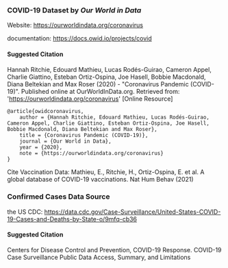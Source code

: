 ### COVID-19 Dataset by _Our World in Data_ 
Website: https://ourworldindata.org/coronavirus

documentation: https://docs.owid.io/projects/covid

#### Suggested Citation
Hannah Ritchie, Edouard Mathieu, Lucas Rodés-Guirao, Cameron Appel, Charlie Giattino, Esteban Ortiz-Ospina, Joe Hasell, Bobbie Macdonald, Diana Beltekian and Max Roser (2020) - "Coronavirus Pandemic (COVID-19)". Published online at OurWorldInData.org. Retrieved from: 'https://ourworldindata.org/coronavirus' [Online Resource]

```
@article{owidcoronavirus,
    author = {Hannah Ritchie, Edouard Mathieu, Lucas Rodés-Guirao, Cameron Appel, Charlie Giattino, Esteban Ortiz-Ospina, Joe Hasell, Bobbie Macdonald, Diana Beltekian and Max Roser},
    title = {Coronavirus Pandemic (COVID-19)},
    journal = {Our World in Data},
    year = {2020},
    note = {https://ourworldindata.org/coronavirus}
}
```
Cite Vaccination Data:
Mathieu, E., Ritchie, H., Ortiz-Ospina, E. et al. A global database of COVID-19 vaccinations. Nat Hum Behav (2021)

### Confirmed Cases Data Source
the US CDC: https://data.cdc.gov/Case-Surveillance/United-States-COVID-19-Cases-and-Deaths-by-State-o/9mfq-cb36

#### Suggested Citation
Centers for Disease Control and Prevention, COVID-19 Response. COVID-19 Case Surveillance Public Data Access, Summary, and Limitations
